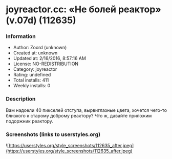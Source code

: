# joyreactor.cc: «Не болей реактор» (v.07d) (112635)

### Information
- Author: Zoord (unknown)
- Created at: unknown
- Updated at: 2/16/2016, 8:57:16 AM
- License: NO-REDISTRIBUTION
- Category: joyreactor
- Rating: undefined
- Total installs: 411
- Weekly installs: 0


### Description
Вам надоели 40 пикселей отступа, вырвиглазные цвета, хочется чего-то близкого к старому доброму реактору? Что ж, давайте приложим подоржник реактору.


### Screenshots (links to userstyles.org)
![https://userstyles.org/style_screenshots/112635_after.jpeg](https://userstyles.org/style_screenshots/112635_after.jpeg)


